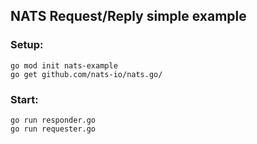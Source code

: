 ## NATS Request/Reply simple example

### Setup:

```
go mod init nats-example
go get github.com/nats-io/nats.go/
```

### Start:

```
go run responder.go
go run requester.go
```
